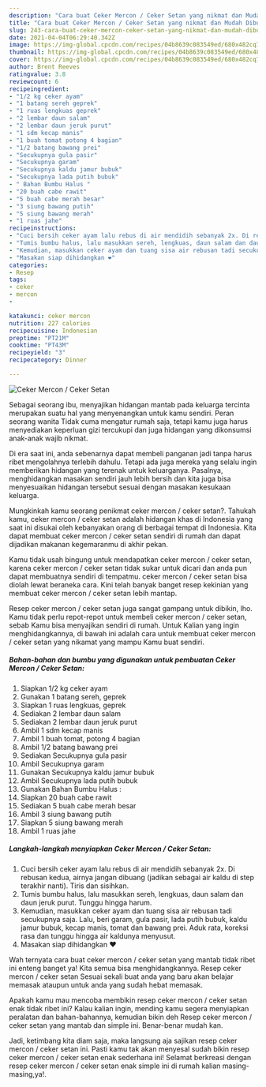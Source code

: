 ```yaml
---
description: "Cara buat Ceker Mercon / Ceker Setan yang nikmat dan Mudah Dibuat"
title: "Cara buat Ceker Mercon / Ceker Setan yang nikmat dan Mudah Dibuat"
slug: 243-cara-buat-ceker-mercon-ceker-setan-yang-nikmat-dan-mudah-dibuat
date: 2021-04-04T06:29:40.342Z
image: https://img-global.cpcdn.com/recipes/04b8639c083549ed/680x482cq70/ceker-mercon-ceker-setan-foto-resep-utama.jpg
thumbnail: https://img-global.cpcdn.com/recipes/04b8639c083549ed/680x482cq70/ceker-mercon-ceker-setan-foto-resep-utama.jpg
cover: https://img-global.cpcdn.com/recipes/04b8639c083549ed/680x482cq70/ceker-mercon-ceker-setan-foto-resep-utama.jpg
author: Brent Reeves
ratingvalue: 3.8
reviewcount: 6
recipeingredient:
- "1/2 kg ceker ayam"
- "1 batang sereh geprek"
- "1 ruas lengkuas geprek"
- "2 lembar daun salam"
- "2 lembar daun jeruk purut"
- "1 sdm kecap manis"
- "1 buah tomat potong 4 bagian"
- "1/2 batang bawang prei"
- "Secukupnya gula pasir"
- "Secukupnya garam"
- "Secukupnya kaldu jamur bubuk"
- "Secukupnya lada putih bubuk"
- " Bahan Bumbu Halus "
- "20 buah cabe rawit"
- "5 buah cabe merah besar"
- "3 siung bawang putih"
- "5 siung bawang merah"
- "1 ruas jahe"
recipeinstructions:
- "Cuci bersih ceker ayam lalu rebus di air mendidih sebanyak 2x. Di rebusan kedua, airnya jangan dibuang (jadikan sebagai air kaldu di step terakhir nanti). Tiris dan sisihkan."
- "Tumis bumbu halus, lalu masukkan sereh, lengkuas, daun salam dan daun jeruk purut. Tunggu hingga harum."
- "Kemudian, masukkan ceker ayam dan tuang sisa air rebusan tadi secukupnya saja. Lalu, beri garam, gula pasir, lada putih bubuk, kaldu jamur bubuk, kecap manis, tomat dan bawang prei. Aduk rata, koreksi rasa dan tunggu hingga air kaldunya menyusut."
- "Masakan siap dihidangkan ❤️"
categories:
- Resep
tags:
- ceker
- mercon
- 

katakunci: ceker mercon  
nutrition: 227 calories
recipecuisine: Indonesian
preptime: "PT21M"
cooktime: "PT43M"
recipeyield: "3"
recipecategory: Dinner

---
```



![Ceker Mercon / Ceker Setan](https://img-global.cpcdn.com/recipes/04b8639c083549ed/680x482cq70/ceker-mercon-ceker-setan-foto-resep-utama.jpg)

Sebagai seorang ibu, menyajikan hidangan mantab pada keluarga tercinta merupakan suatu hal yang menyenangkan untuk kamu sendiri. Peran seorang  wanita Tidak cuma mengatur rumah saja, tetapi kamu juga harus menyediakan keperluan gizi tercukupi dan juga hidangan yang dikonsumsi anak-anak wajib nikmat.

Di era  saat ini, anda sebenarnya dapat membeli panganan jadi tanpa harus ribet mengolahnya terlebih dahulu. Tetapi ada juga mereka yang selalu ingin memberikan hidangan yang terenak untuk keluarganya. Pasalnya, menghidangkan masakan sendiri jauh lebih bersih dan kita juga bisa menyesuaikan hidangan tersebut sesuai dengan masakan kesukaan keluarga. 



Mungkinkah kamu seorang penikmat ceker mercon / ceker setan?. Tahukah kamu, ceker mercon / ceker setan adalah hidangan khas di Indonesia yang saat ini disukai oleh kebanyakan orang di berbagai tempat di Indonesia. Kita dapat membuat ceker mercon / ceker setan sendiri di rumah dan dapat dijadikan makanan kegemaranmu di akhir pekan.

Kamu tidak usah bingung untuk mendapatkan ceker mercon / ceker setan, karena ceker mercon / ceker setan tidak sukar untuk dicari dan anda pun dapat membuatnya sendiri di tempatmu. ceker mercon / ceker setan bisa diolah lewat beraneka cara. Kini telah banyak banget resep kekinian yang membuat ceker mercon / ceker setan lebih mantap.

Resep ceker mercon / ceker setan juga sangat gampang untuk dibikin, lho. Kamu tidak perlu repot-repot untuk membeli ceker mercon / ceker setan, sebab Kamu bisa menyajikan sendiri di rumah. Untuk Kalian yang ingin menghidangkannya, di bawah ini adalah cara untuk membuat ceker mercon / ceker setan yang nikamat yang mampu Kamu buat sendiri.

<!--inarticleads1-->

##### Bahan-bahan dan bumbu yang digunakan untuk pembuatan Ceker Mercon / Ceker Setan:

1. Siapkan 1/2 kg ceker ayam
1. Gunakan 1 batang sereh, geprek
1. Siapkan 1 ruas lengkuas, geprek
1. Sediakan 2 lembar daun salam
1. Sediakan 2 lembar daun jeruk purut
1. Ambil 1 sdm kecap manis
1. Ambil 1 buah tomat, potong 4 bagian
1. Ambil 1/2 batang bawang prei
1. Sediakan Secukupnya gula pasir
1. Ambil Secukupnya garam
1. Gunakan Secukupnya kaldu jamur bubuk
1. Ambil Secukupnya lada putih bubuk
1. Gunakan  Bahan Bumbu Halus :
1. Siapkan 20 buah cabe rawit
1. Sediakan 5 buah cabe merah besar
1. Ambil 3 siung bawang putih
1. Siapkan 5 siung bawang merah
1. Ambil 1 ruas jahe




<!--inarticleads2-->

##### Langkah-langkah menyiapkan Ceker Mercon / Ceker Setan:

1. Cuci bersih ceker ayam lalu rebus di air mendidih sebanyak 2x. Di rebusan kedua, airnya jangan dibuang (jadikan sebagai air kaldu di step terakhir nanti). Tiris dan sisihkan.
1. Tumis bumbu halus, lalu masukkan sereh, lengkuas, daun salam dan daun jeruk purut. Tunggu hingga harum.
1. Kemudian, masukkan ceker ayam dan tuang sisa air rebusan tadi secukupnya saja. Lalu, beri garam, gula pasir, lada putih bubuk, kaldu jamur bubuk, kecap manis, tomat dan bawang prei. Aduk rata, koreksi rasa dan tunggu hingga air kaldunya menyusut.
1. Masakan siap dihidangkan ❤️




Wah ternyata cara buat ceker mercon / ceker setan yang mantab tidak ribet ini enteng banget ya! Kita semua bisa menghidangkannya. Resep ceker mercon / ceker setan Sesuai sekali buat anda yang baru akan belajar memasak ataupun untuk anda yang sudah hebat memasak.

Apakah kamu mau mencoba membikin resep ceker mercon / ceker setan enak tidak ribet ini? Kalau kalian ingin, mending kamu segera menyiapkan peralatan dan bahan-bahannya, kemudian bikin deh Resep ceker mercon / ceker setan yang mantab dan simple ini. Benar-benar mudah kan. 

Jadi, ketimbang kita diam saja, maka langsung aja sajikan resep ceker mercon / ceker setan ini. Pasti kamu tak akan menyesal sudah bikin resep ceker mercon / ceker setan enak sederhana ini! Selamat berkreasi dengan resep ceker mercon / ceker setan enak simple ini di rumah kalian masing-masing,ya!.

